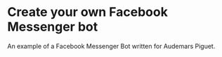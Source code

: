 # Create your own Facebook Messenger bot

An example of a Facebook Messenger Bot written for Audemars Piguet.
